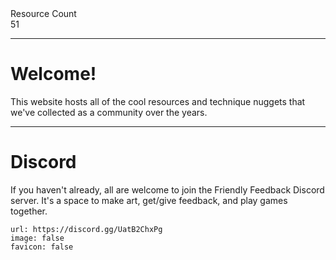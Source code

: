 <div markdown="1" class="ff_badge">
<div markdown="1" class="ff_badge_title">Resource Count</div>
<div markdown="1" class="ff_badge_value">51</div>
</div>

___

# Welcome!

This website hosts all of the cool resources and technique nuggets that we've collected as a community over the years. 

---
# Discord
If you haven't already, all are welcome to join the Friendly Feedback Discord server. It's a space to make art, get/give feedback, and play games together.

```embed
url: https://discord.gg/UatB2ChxPg
image: false
favicon: false
```